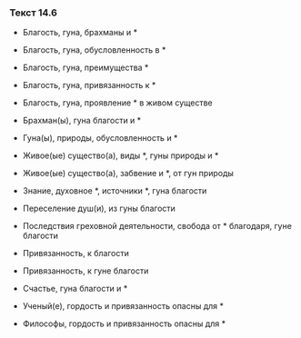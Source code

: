 ### Текст 14.6

- Благость, гуна, брахманы и *

- Благость, гуна, обусловленность в *

- Благость, гуна, преимущества *

- Благость, гуна, привязанность к *

- Благость, гуна, проявление * в живом существе

- Брахман(ы), гуна благости и *

- Гуна(ы), природы, обусловленность и *

- Живое(ые) существо(а), виды *, гуны природы и *

- Живое(ые) существо(а), забвение и *, от гун природы

- Знание, духовное *, источники *, гуна благости

- Переселение душ(и), из гуны благости

- Последствия греховной деятельности, свобода от * благодаря, гуне благости

- Привязанность, к благости

- Привязанность, к гуне благости

- Счастье, гуна благости и *

- Ученый(е), гордость и привязанность опасны для *

- Философы, гордость и привязанность опасны для *
	
